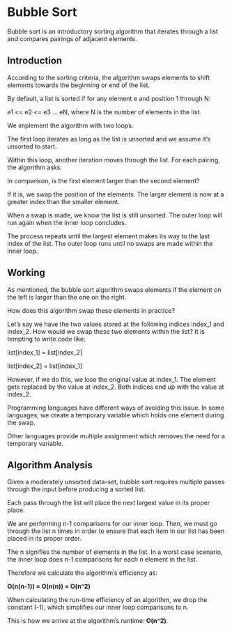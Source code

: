 # Bubble Sort
Bubble sort is an introductory sorting algorithm that iterates through a list and compares pairings of adjacent elements.

## Introduction
According to the sorting criteria, the algorithm swaps elements to shift elements towards the beginning or end of the list.

By default, a list is sorted if for any element e and position 1 through N:

e1 <= e2 <= e3 … eN, where N is the number of elements in the list.

We implement the algorithm with two loops.

The first loop iterates as long as the list is unsorted and we assume it’s unsorted to start.

Within this loop, another iteration moves through the list. For each pairing, the algorithm asks:

In comparison, is the first element larger than the second element?

If it is, we swap the position of the elements. The larger element is now at a greater index than the smaller element.

When a swap is made, we know the list is still unsorted. The outer loop will run again when the inner loop concludes.

The process repeats until the largest element makes its way to the last index of the list. The outer loop runs until no 
swaps are made within the inner loop.

## Working
As mentioned, the bubble sort algorithm swaps elements if the element on the left is larger than the one on the right.

How does this algorithm swap these elements in practice?

Let’s say we have the two values stored at the following indices index_1 and index_2. How would we swap these two elements within the list?
It is tempting to write code like:

list[index_1] = list[index_2]

list[index_2] = list[index_1]

However, if we do this, we lose the original value at index_1. The element gets replaced by the value at index_2. Both indices end up with the value at index_2.

Programming languages have different ways of avoiding this issue. In some languages, we create a temporary variable which holds one element during the swap.

Other languages provide multiple assignment which removes the need for a temporary variable.

## Algorithm Analysis
Given a moderately unsorted data-set, bubble sort requires multiple passes through the input before producing a sorted list. 

Each pass through the list will place the next largest value in its proper place.

We are performing n-1 comparisons for our inner loop. Then, we must go through the list n times in order to ensure that each item in our list has been placed in its proper order.

The n signifies the number of elements in the list. In a worst case scenario, the inner loop does n-1 comparisons for each n element in the list.

Therefore we calculate the algorithm’s efficiency as:

**O(n(n-1)) = O(n(n)) = O(n^2)**

When calculating the run-time efficiency of an algorithm, we drop the constant (-1), which simplifies our inner loop comparisons to n.

This is how we arrive at the algorithm’s runtime: **O(n^2)**.